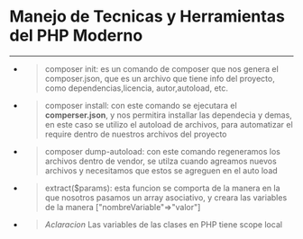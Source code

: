 # Manejo de Tecnicas y Herramientas del PHP Moderno

---

- >composer init:
      es un comando de composer que nos genera el composer.json, que es un archivo que tiene info del proyecto, como dependencias,licencia, autor,autoload, etc.
- >composer install: 
      con este comando se ejecutara el **comperser.json**, y nos permitira installar las dependecia y demas, en este caso se utilizo el autoload de archivos, para automatizar el require dentro de nuestros archivos del proyecto
- >composer dump-autoload: 
      con este comando regeneramos los archivos dentro de vendor, se utilza cuando agreamos nuevos archivos y necesitamos que estos se agreguen en el auto load
- >extract($params): 
      esta funcion se comporta de la manera en la que nosotros pasamos un array asociativo, y creara las variables de la manera ["nombreVariable"=>"valor"]
- >*Aclaracion* Las variables de las clases en PHP tiene scope local
